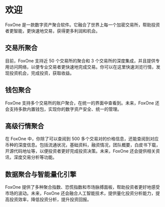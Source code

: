 # 欢迎

FoxOne 是一款数字资产聚合软件。它融合了世界上每一个加密交易所，帮助投资者更智能，更快速地交易，获得更多利润和机会。

## 交易所聚合

目前，FoxOne 支持近 50 个交易所的聚合和 3 个交易所的深度集成，并且提供专用访问网络，以便专业交易者更快速地完成交易。你可以在这里快速浏览行情，发现投资机会，完成投资，获取收益。

## 钱包聚合

FoxOne 支持多个交易所的账户聚合，在统一的界面中查看到。未来，FoxOne 还会支持多款内置钱包，实现你的数字资产安全、统一的管理。

## 高级行情聚合

在 FoxOne 中，你除了可以查阅到 500 多个交易对的价格信息，还能查阅到对应币种的深度信息。包括流通状况，基础资料，融资情况，团队概要，白皮书下载，开源代码地址等，以便投资者更好完成投资决策。未来，FoxOne 还会提供相关资讯，深度交易分析等功能。

## 数据聚合与智能量化引擎

FoxOne 提供了多种聚合指数、恐慌指数和市场脉搏面板，帮助投资者更好地感受市场的波动。未来，FoxOne 还会融合人工智能技术，提供量化投资分析能力，提高投资效率，降低投资分析，提升投资回报。


